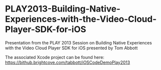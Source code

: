 PLAY2013-Building-Native-Experiences-with-the-Video-Cloud-Player-SDK-for-iOS
============================================================================

Presentation from the PLAY 2013 Session on Building Native Experiences with the Video Cloud Player SDK for iOS presented by Tom Abbott

The associated Xcode project can be found here: https://bithub.brightcove.com/tabbott/iOSCodeDemoPlay2013
